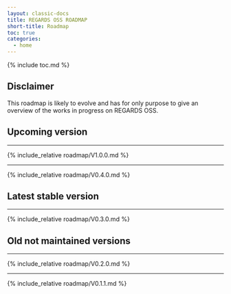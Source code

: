 ```yaml
---
layout: classic-docs
title: REGARDS OSS ROADMAP
short-title: Roadmap
toc: true
categories:
  - home
---
```


{% include toc.md %}

## Disclaimer

This roadmap is likely to evolve and has for only purpose to give an overview of the works in progress on REGARDS OSS.

## Upcoming version

---
{% include_relative roadmap/V1.0.0.md %}

---
{% include_relative roadmap/V0.4.0.md %}

## Latest stable version

---
{% include_relative roadmap/V0.3.0.md %}

## Old not maintained versions

---
{% include_relative roadmap/V0.2.0.md %}

---
{% include_relative roadmap/V0.1.1.md %}

